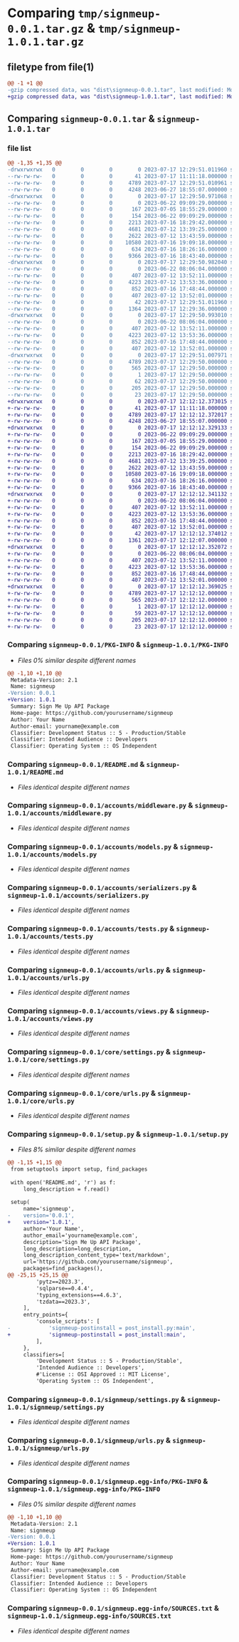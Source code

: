 # Comparing `tmp/signmeup-0.0.1.tar.gz` & `tmp/signmeup-1.0.1.tar.gz`

## filetype from file(1)

```diff
@@ -1 +1 @@
-gzip compressed data, was "dist\signmeup-0.0.1.tar", last modified: Mon Jul 17 12:29:51 2023, max compression
+gzip compressed data, was "dist\signmeup-1.0.1.tar", last modified: Mon Jul 17 12:12:12 2023, max compression
```

## Comparing `signmeup-0.0.1.tar` & `signmeup-1.0.1.tar`

### file list

```diff
@@ -1,35 +1,35 @@
-drwxrwxrwx   0        0        0        0 2023-07-17 12:29:51.011960 signmeup-0.0.1/
--rw-rw-rw-   0        0        0       41 2023-07-17 11:11:18.000000 signmeup-0.0.1/MANIFEST.in
--rw-rw-rw-   0        0        0     4789 2023-07-17 12:29:51.010961 signmeup-0.0.1/PKG-INFO
--rw-rw-rw-   0        0        0     4248 2023-06-27 18:55:07.000000 signmeup-0.0.1/README.md
-drwxrwxrwx   0        0        0        0 2023-07-17 12:29:50.971068 signmeup-0.0.1/accounts/
--rw-rw-rw-   0        0        0        0 2023-06-22 09:09:29.000000 signmeup-0.0.1/accounts/__init__.py
--rw-rw-rw-   0        0        0      167 2023-07-05 18:55:29.000000 signmeup-0.0.1/accounts/admin.py
--rw-rw-rw-   0        0        0      154 2023-06-22 09:09:29.000000 signmeup-0.0.1/accounts/apps.py
--rw-rw-rw-   0        0        0     2213 2023-07-16 18:29:42.000000 signmeup-0.0.1/accounts/middleware.py
--rw-rw-rw-   0        0        0     4681 2023-07-12 13:39:25.000000 signmeup-0.0.1/accounts/models.py
--rw-rw-rw-   0        0        0     2622 2023-07-12 13:43:59.000000 signmeup-0.0.1/accounts/serializers.py
--rw-rw-rw-   0        0        0    10580 2023-07-16 19:09:18.000000 signmeup-0.0.1/accounts/tests.py
--rw-rw-rw-   0        0        0      634 2023-07-16 18:26:16.000000 signmeup-0.0.1/accounts/urls.py
--rw-rw-rw-   0        0        0     9366 2023-07-16 18:43:40.000000 signmeup-0.0.1/accounts/views.py
-drwxrwxrwx   0        0        0        0 2023-07-17 12:29:50.982040 signmeup-0.0.1/core/
--rw-rw-rw-   0        0        0        0 2023-06-22 08:06:04.000000 signmeup-0.0.1/core/__init__.py
--rw-rw-rw-   0        0        0      407 2023-07-12 13:52:11.000000 signmeup-0.0.1/core/asgi.py
--rw-rw-rw-   0        0        0     4223 2023-07-12 13:53:36.000000 signmeup-0.0.1/core/settings.py
--rw-rw-rw-   0        0        0      852 2023-07-16 17:48:44.000000 signmeup-0.0.1/core/urls.py
--rw-rw-rw-   0        0        0      407 2023-07-12 13:52:01.000000 signmeup-0.0.1/core/wsgi.py
--rw-rw-rw-   0        0        0       42 2023-07-17 12:29:51.011960 signmeup-0.0.1/setup.cfg
--rw-rw-rw-   0        0        0     1364 2023-07-17 12:29:36.000000 signmeup-0.0.1/setup.py
-drwxrwxrwx   0        0        0        0 2023-07-17 12:29:50.993010 signmeup-0.0.1/signmeup/
--rw-rw-rw-   0        0        0        0 2023-06-22 08:06:04.000000 signmeup-0.0.1/signmeup/__init__.py
--rw-rw-rw-   0        0        0      407 2023-07-12 13:52:11.000000 signmeup-0.0.1/signmeup/asgi.py
--rw-rw-rw-   0        0        0     4223 2023-07-12 13:53:36.000000 signmeup-0.0.1/signmeup/settings.py
--rw-rw-rw-   0        0        0      852 2023-07-16 17:48:44.000000 signmeup-0.0.1/signmeup/urls.py
--rw-rw-rw-   0        0        0      407 2023-07-12 13:52:01.000000 signmeup-0.0.1/signmeup/wsgi.py
-drwxrwxrwx   0        0        0        0 2023-07-17 12:29:51.007971 signmeup-0.0.1/signmeup.egg-info/
--rw-rw-rw-   0        0        0     4789 2023-07-17 12:29:50.000000 signmeup-0.0.1/signmeup.egg-info/PKG-INFO
--rw-rw-rw-   0        0        0      565 2023-07-17 12:29:50.000000 signmeup-0.0.1/signmeup.egg-info/SOURCES.txt
--rw-rw-rw-   0        0        0        1 2023-07-17 12:29:50.000000 signmeup-0.0.1/signmeup.egg-info/dependency_links.txt
--rw-rw-rw-   0        0        0       62 2023-07-17 12:29:50.000000 signmeup-0.0.1/signmeup.egg-info/entry_points.txt
--rw-rw-rw-   0        0        0      205 2023-07-17 12:29:50.000000 signmeup-0.0.1/signmeup.egg-info/requires.txt
--rw-rw-rw-   0        0        0       23 2023-07-17 12:29:50.000000 signmeup-0.0.1/signmeup.egg-info/top_level.txt
+drwxrwxrwx   0        0        0        0 2023-07-17 12:12:12.373015 signmeup-1.0.1/
+-rw-rw-rw-   0        0        0       41 2023-07-17 11:11:18.000000 signmeup-1.0.1/MANIFEST.in
+-rw-rw-rw-   0        0        0     4789 2023-07-17 12:12:12.372017 signmeup-1.0.1/PKG-INFO
+-rw-rw-rw-   0        0        0     4248 2023-06-27 18:55:07.000000 signmeup-1.0.1/README.md
+drwxrwxrwx   0        0        0        0 2023-07-17 12:12:12.329133 signmeup-1.0.1/accounts/
+-rw-rw-rw-   0        0        0        0 2023-06-22 09:09:29.000000 signmeup-1.0.1/accounts/__init__.py
+-rw-rw-rw-   0        0        0      167 2023-07-05 18:55:29.000000 signmeup-1.0.1/accounts/admin.py
+-rw-rw-rw-   0        0        0      154 2023-06-22 09:09:29.000000 signmeup-1.0.1/accounts/apps.py
+-rw-rw-rw-   0        0        0     2213 2023-07-16 18:29:42.000000 signmeup-1.0.1/accounts/middleware.py
+-rw-rw-rw-   0        0        0     4681 2023-07-12 13:39:25.000000 signmeup-1.0.1/accounts/models.py
+-rw-rw-rw-   0        0        0     2622 2023-07-12 13:43:59.000000 signmeup-1.0.1/accounts/serializers.py
+-rw-rw-rw-   0        0        0    10580 2023-07-16 19:09:18.000000 signmeup-1.0.1/accounts/tests.py
+-rw-rw-rw-   0        0        0      634 2023-07-16 18:26:16.000000 signmeup-1.0.1/accounts/urls.py
+-rw-rw-rw-   0        0        0     9366 2023-07-16 18:43:40.000000 signmeup-1.0.1/accounts/views.py
+drwxrwxrwx   0        0        0        0 2023-07-17 12:12:12.341132 signmeup-1.0.1/core/
+-rw-rw-rw-   0        0        0        0 2023-06-22 08:06:04.000000 signmeup-1.0.1/core/__init__.py
+-rw-rw-rw-   0        0        0      407 2023-07-12 13:52:11.000000 signmeup-1.0.1/core/asgi.py
+-rw-rw-rw-   0        0        0     4223 2023-07-12 13:53:36.000000 signmeup-1.0.1/core/settings.py
+-rw-rw-rw-   0        0        0      852 2023-07-16 17:48:44.000000 signmeup-1.0.1/core/urls.py
+-rw-rw-rw-   0        0        0      407 2023-07-12 13:52:01.000000 signmeup-1.0.1/core/wsgi.py
+-rw-rw-rw-   0        0        0       42 2023-07-17 12:12:12.374012 signmeup-1.0.1/setup.cfg
+-rw-rw-rw-   0        0        0     1361 2023-07-17 12:12:07.000000 signmeup-1.0.1/setup.py
+drwxrwxrwx   0        0        0        0 2023-07-17 12:12:12.352072 signmeup-1.0.1/signmeup/
+-rw-rw-rw-   0        0        0        0 2023-06-22 08:06:04.000000 signmeup-1.0.1/signmeup/__init__.py
+-rw-rw-rw-   0        0        0      407 2023-07-12 13:52:11.000000 signmeup-1.0.1/signmeup/asgi.py
+-rw-rw-rw-   0        0        0     4223 2023-07-12 13:53:36.000000 signmeup-1.0.1/signmeup/settings.py
+-rw-rw-rw-   0        0        0      852 2023-07-16 17:48:44.000000 signmeup-1.0.1/signmeup/urls.py
+-rw-rw-rw-   0        0        0      407 2023-07-12 13:52:01.000000 signmeup-1.0.1/signmeup/wsgi.py
+drwxrwxrwx   0        0        0        0 2023-07-17 12:12:12.369025 signmeup-1.0.1/signmeup.egg-info/
+-rw-rw-rw-   0        0        0     4789 2023-07-17 12:12:12.000000 signmeup-1.0.1/signmeup.egg-info/PKG-INFO
+-rw-rw-rw-   0        0        0      565 2023-07-17 12:12:12.000000 signmeup-1.0.1/signmeup.egg-info/SOURCES.txt
+-rw-rw-rw-   0        0        0        1 2023-07-17 12:12:12.000000 signmeup-1.0.1/signmeup.egg-info/dependency_links.txt
+-rw-rw-rw-   0        0        0       59 2023-07-17 12:12:12.000000 signmeup-1.0.1/signmeup.egg-info/entry_points.txt
+-rw-rw-rw-   0        0        0      205 2023-07-17 12:12:12.000000 signmeup-1.0.1/signmeup.egg-info/requires.txt
+-rw-rw-rw-   0        0        0       23 2023-07-17 12:12:12.000000 signmeup-1.0.1/signmeup.egg-info/top_level.txt
```

### Comparing `signmeup-0.0.1/PKG-INFO` & `signmeup-1.0.1/PKG-INFO`

 * *Files 0% similar despite different names*

```diff
@@ -1,10 +1,10 @@
 Metadata-Version: 2.1
 Name: signmeup
-Version: 0.0.1
+Version: 1.0.1
 Summary: Sign Me Up API Package
 Home-page: https://github.com/yourusername/signmeup
 Author: Your Name
 Author-email: yourname@example.com
 Classifier: Development Status :: 5 - Production/Stable
 Classifier: Intended Audience :: Developers
 Classifier: Operating System :: OS Independent
```

### Comparing `signmeup-0.0.1/README.md` & `signmeup-1.0.1/README.md`

 * *Files identical despite different names*

### Comparing `signmeup-0.0.1/accounts/middleware.py` & `signmeup-1.0.1/accounts/middleware.py`

 * *Files identical despite different names*

### Comparing `signmeup-0.0.1/accounts/models.py` & `signmeup-1.0.1/accounts/models.py`

 * *Files identical despite different names*

### Comparing `signmeup-0.0.1/accounts/serializers.py` & `signmeup-1.0.1/accounts/serializers.py`

 * *Files identical despite different names*

### Comparing `signmeup-0.0.1/accounts/tests.py` & `signmeup-1.0.1/accounts/tests.py`

 * *Files identical despite different names*

### Comparing `signmeup-0.0.1/accounts/urls.py` & `signmeup-1.0.1/accounts/urls.py`

 * *Files identical despite different names*

### Comparing `signmeup-0.0.1/accounts/views.py` & `signmeup-1.0.1/accounts/views.py`

 * *Files identical despite different names*

### Comparing `signmeup-0.0.1/core/settings.py` & `signmeup-1.0.1/core/settings.py`

 * *Files identical despite different names*

### Comparing `signmeup-0.0.1/core/urls.py` & `signmeup-1.0.1/core/urls.py`

 * *Files identical despite different names*

### Comparing `signmeup-0.0.1/setup.py` & `signmeup-1.0.1/setup.py`

 * *Files 8% similar despite different names*

```diff
@@ -1,15 +1,15 @@
 from setuptools import setup, find_packages
 
 with open('README.md', 'r') as f:
     long_description = f.read()
 
 setup(
     name='signmeup',
-    version='0.0.1',
+    version='1.0.1',
     author='Your Name',
     author_email='yourname@example.com',
     description='Sign Me Up API Package',
     long_description=long_description,
     long_description_content_type='text/markdown',
     url='https://github.com/yourusername/signmeup',
     packages=find_packages(),
@@ -25,15 +25,15 @@
         'pytz==2023.3',
         'sqlparse==0.4.4',
         'typing_extensions==4.6.3',
         'tzdata==2023.3',
     ],
     entry_points={
         'console_scripts': [
-            'signmeup-postinstall = post_install.py:main',
+            'signmeup-postinstall = post_install:main',
         ],
     },
     classifiers=[
         'Development Status :: 5 - Production/Stable',
         'Intended Audience :: Developers',
         #'License :: OSI Approved :: MIT License',
         'Operating System :: OS Independent',
```

### Comparing `signmeup-0.0.1/signmeup/settings.py` & `signmeup-1.0.1/signmeup/settings.py`

 * *Files identical despite different names*

### Comparing `signmeup-0.0.1/signmeup/urls.py` & `signmeup-1.0.1/signmeup/urls.py`

 * *Files identical despite different names*

### Comparing `signmeup-0.0.1/signmeup.egg-info/PKG-INFO` & `signmeup-1.0.1/signmeup.egg-info/PKG-INFO`

 * *Files 0% similar despite different names*

```diff
@@ -1,10 +1,10 @@
 Metadata-Version: 2.1
 Name: signmeup
-Version: 0.0.1
+Version: 1.0.1
 Summary: Sign Me Up API Package
 Home-page: https://github.com/yourusername/signmeup
 Author: Your Name
 Author-email: yourname@example.com
 Classifier: Development Status :: 5 - Production/Stable
 Classifier: Intended Audience :: Developers
 Classifier: Operating System :: OS Independent
```

### Comparing `signmeup-0.0.1/signmeup.egg-info/SOURCES.txt` & `signmeup-1.0.1/signmeup.egg-info/SOURCES.txt`

 * *Files identical despite different names*

